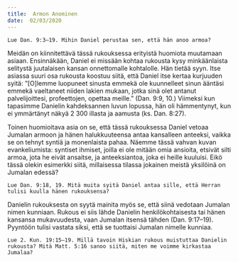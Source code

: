 ```yaml
---
title:  Armon Anominen
date:  02/03/2020
---
```


`Lue Dan. 9:3–19. Mihin Daniel perustaa sen, että hän anoo armoa?`

Meidän on kiinnitettävä tässä rukouksessa erityistä huomiota muutamaan asiaan. Ensinnäkään, Daniel ei missään kohtaa rukousta kysy minkäänlaista selitystä juutalaisen kansan onnettomalle kohtalolle. Hän tietää syyn. Itse asiassa suuri osa rukousta koostuu siitä, että Daniel itse kertaa kurjuuden syitä: ”[O]lemme luopuneet sinusta emmekä ole kuunnelleet sinun ääntäsi emmekä vaeltaneet niiden lakien mukaan, jotka sinä olet antanut palvelijoittesi, profeettojen, opettaa meille.” (Dan. 9:9, 10.) Viimeksi kun tapasimme Danielin kahdeksannen luvun lopussa, hän oli hämmentynyt, kun ei ymmärtänyt näkyä 2 300 illasta ja aamusta (ks. Dan. 8:27).

Toinen huomioitava asia on se, että tässä rukouksessa Daniel vetoaa Jumalan armoon ja hänen halukkuuteensa antaa kansalleen anteeksi, vaikka se on tehnyt syntiä ja monenlaista pahaa. Näemme tässä vahvan kuvan evankeliumista: syntiset ihmiset, joilla ei ole mitään omia ansioita, etsivät silti armoa, jota he eivät ansaitse, ja anteeksiantoa, joka ei heille kuuluisi. Eikö tässä olekin esimerkki siitä, millaisessa tilassa jokainen meistä yksilöinä on Jumalan edessä?

`Lue Dan. 9:18, 19. Mitä muita syitä Daniel antaa sille, että Herran tulisi kuulla hänen rukouksensa?`

Danielin rukouksesta on syytä mainita myös se, että siinä vedotaan Jumalan nimen kunniaan. Rukous ei siis lähde Danielin henkilökohtaisesta tai hänen kansansa mukavuudesta, vaan Jumalan itsensä tähden (Dan. 9:17–19). Pyyntöön tulisi vastata siksi, että se tuottaisi Jumalan nimelle kunniaa.

`Lue 2. Kun. 19:15–19. Millä tavoin Hiskian rukous muistuttaa Danielin rukousta? Mitä Matt. 5:16 sanoo siitä, miten me voimme kirkastaa Jumalaa?`